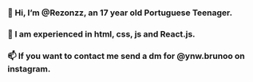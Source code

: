 ### 👋 Hi, I’m @Rezonzz, an 17 year old Portuguese Teenager. 
### 🌱 I am experienced in html, css, js and React.js.
### 📫 If you want to contact me send a dm for @ynw.brunoo on instagram.
